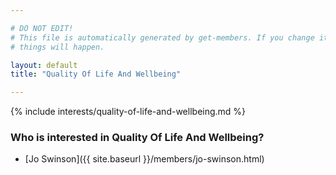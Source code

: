 ```yaml
---

# DO NOT EDIT!
# This file is automatically generated by get-members. If you change it, bad
# things will happen.

layout: default
title: "Quality Of Life And Wellbeing"

---
```


{% include interests/quality-of-life-and-wellbeing.md %}

### Who is interested in Quality Of Life And Wellbeing?


* [Jo Swinson]({{ site.baseurl }}/members/jo-swinson.html)
